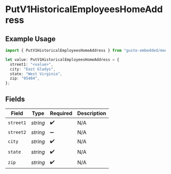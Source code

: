# PutV1HistoricalEmployeesHomeAddress

## Example Usage

```typescript
import { PutV1HistoricalEmployeesHomeAddress } from "gusto-embedded/models/operations";

let value: PutV1HistoricalEmployeesHomeAddress = {
  street1: "<value>",
  city: "East Gladys",
  state: "West Virginia",
  zip: "95484",
};
```

## Fields

| Field              | Type               | Required           | Description        |
| ------------------ | ------------------ | ------------------ | ------------------ |
| `street1`          | *string*           | :heavy_check_mark: | N/A                |
| `street2`          | *string*           | :heavy_minus_sign: | N/A                |
| `city`             | *string*           | :heavy_check_mark: | N/A                |
| `state`            | *string*           | :heavy_check_mark: | N/A                |
| `zip`              | *string*           | :heavy_check_mark: | N/A                |